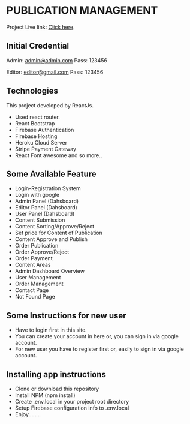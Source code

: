 # PUBLICATION MANAGEMENT
Project Live link: [Click here](https://publication-management.web.app/).

## Initial Credential
Admin: admin@admin.com
Pass: 123456

Editor: editor@gmail.com
Pass: 123456

## Technologies

This project developed by ReactJs.
* Used react router.
* React Bootstrap
* Firebase Authentication
* Firebase Hosting
* Heroku Cloud Server
* Stripe Payment Gateway
* React Font awesome and so more..

## Some Available Feature
* Login-Registration System
* Login with google
* Admin Panel (Dahsboard)
* Editor Panel (Dahsboard)
* User Panel (Dahsboard)
* Content Submission
* Content Sorting/Approve/Reject
* Set price for Content of Publication
* Content Approve and Publish
* Order Publication
* Order Approve/Reject
* Order Payment
* Content Areas
* Admin Dashboard Overview
* User Management
* Order Management
* Contact Page
* Not Found Page

## Some Instructions for new user
* Have to login first in this site.
* You can create your account in here or, you can sign in via google account.
* For new user you have to register first or, easily to sign in via google account.

## Installing app instructions
* Clone or download this repository
* Install NPM (npm install)
* Create .env.local in your project root directory
* Setup Firebase configuration info to .env.local
* Enjoy........